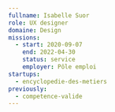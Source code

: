 ```yaml
---
fullname: Isabelle Suor
role: UX designer
domaine: Design
missions:
  - start: 2020-09-07
    end: 2022-04-30
    status: service
    employer: Pôle emploi
startups:
  - encyclopedie-des-metiers
previously:
  - competence-valide
---
```

